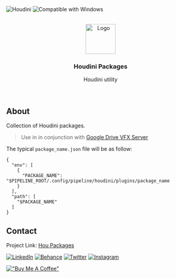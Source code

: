 <p align="left">
  <img src="https://img.shields.io/badge/-Houdini-631a00?style=for-the-badge&logo=houdini" alt="Houdini"/></a>
<!--   <img src="https://img.shields.io/badge/-Maya-336379?style=for-the-badge&logo=autodesk" alt="Maya"/></a>
  <img src="https://img.shields.io/badge/-Substance Painter-000056?style=for-the-badge&logo=adobe" alt="After Effects"/></a>
  <img src="https://img.shields.io/badge/-Nuke-af7a2c?style=for-the-badge&logo=nuke" alt="Nuke"/></a>
  <img src="https://img.shields.io/badge/-After Effects-000056?style=for-the-badge&logo=adobeaftereffects" alt="After Effects"/></a> -->
  <img src="https://img.shields.io/badge/-Windows-00A4EF?style=for-the-badge&logo=windows" alt="Compatible with Windows"/></a>
</p>

<div id="top"></div>
<!-- PROJECT LOGO -->
<br />
<div align="center">
  <a href="https://github.com/healkeiser/hou_packages">
    <img src="https://upload.wikimedia.org/wikipedia/commons/1/15/Houdini3D_icon.png" alt="Logo" width="80" >
  </a>

  <h3 align="center">Houdini Packages</h3>

  <p align="center">
    Houdini utility
    <br />
    <br />
    <br />
  </p>
</div>



<!-- ABOUT -->
## About
Collection of Houdini packages.
> Use in in conjunction with [Google Drive VFX Server](https://github.com/healkeiser/google_drive_vfx_server)

The typical `package_name.json` file will be as follow:
```
{
  "env": [
    {
      "PACKAGE_NAME": "$PIPELINE_ROOT/.config/pipeline/houdini/plugins/package_name
    }
  ],
  "path": [
    "$PACKAGE_NAME"
  ]
}
```



<!-- CONTACT -->
## Contact

Project Link: [Hou Packages](https://github.com/healkeiser/hou_packages)

<p align='left'>
  <a href="https://www.linkedin.com/in/valentin-beaumont">
  <img src="https://img.shields.io/badge/-LinkedIn-0A66C2?style=for-the-badge&logo=linkedin" alt="LinkedIn"/></a> 
  <a href="https://www.behance.net/el1ven">
  <img src="https://img.shields.io/badge/-Behance-313131?style=for-the-badge&logo=behance" alt="Behance"/></a> 
  <a href="https://twitter.com/valentinbeaumon">
  <img src="https://img.shields.io/badge/-Twitter-E1E8ED?style=for-the-badge&logo=twitter" alt="Twitter"/></a> 
  <a href="https://www.instagram.com/val.beaumontart">
  <img src="https://img.shields.io/badge/-Instagram-85255b?style=for-the-badge&logo=instagram" alt="Instagram"/></a>  
</p>

[!["Buy Me A Coffee"](https://www.buymeacoffee.com/assets/img/custom_images/yellow_img.png)](https://www.buymeacoffee.com/healkeiser)
